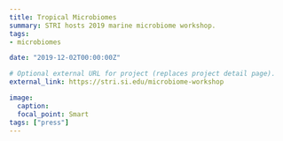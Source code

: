 ```yaml
---
title: Tropical Microbiomes
summary: STRI hosts 2019 marine microbiome workshop.
tags:
- microbiomes

date: "2019-12-02T00:00:00Z"

# Optional external URL for project (replaces project detail page).
external_link: https://stri.si.edu/microbiome-workshop

image:
  caption: 
  focal_point: Smart
tags: ["press"]
---
```

